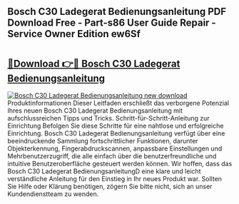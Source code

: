 ## Bosch C30 Ladegerat Bedienungsanleitung PDF Download Free - Part-s86 User Guide Repair - Service Owner Edition ew6Sf

# <h2><a href="http://df3mi3.blite.top/?on=Bosch+C30+Ladegerat+Bedienungsanleitung">🔗Download 👉🔴 Bosch C30 Ladegerat Bedienungsanleitung</a></h2>

[![Bosch C30 Ladegerat Bedienungsanleitung new download](https://i.imgur.com/lujVjoI.png)](http://df3mi3.blite.top/?on=Bosch+C30+Ladegerat+Bedienungsanleitung)
Produktinformationen Dieser Leitfaden erschließt das verborgene Potenzial Ihres neuen Bosch C30 Ladegerat Bedienungsanleitung mit aufschlussreichen Tipps und Tricks. Schritt-für-Schritt-Anleitung zur Einrichtung Befolgen Sie diese Schritte für eine nahtlose und erfolgreiche Einrichtung. Bosch C30 Ladegerat Bedienungsanleitung verfügt über eine beeindruckende Sammlung fortschrittlicher Funktionen, darunter Objekterkennung, Fingerabdruckscannen, anpassbare Einstellungen und Mehrbenutzerzugriff, die alle einfach über die benutzerfreundliche und intuitive Benutzeroberfläche gesteuert werden können. Wir hoffen, dass das Bosch C30 Ladegerat BedienungsanleitungD eine klare und leicht verständliche Anleitung für den Einstieg in Ihr neues Produkt war. Sollten Sie Hilfe oder Klärung benötigen, zögern Sie bitte nicht, sich an unser Kundendienstteam zu wenden.
